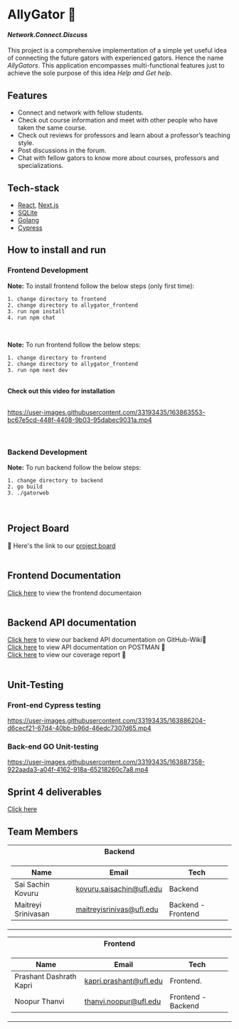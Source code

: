 # AllyGator :crocodile:
#### _Network.Connect.Discuss_ </br>
This project is a comprehensive implementation of a simple yet useful idea of connecting the future gators with experienced gators. Hence the name _AllyGators_. This application encompasses multi-functional features just to achieve the sole purpose of this idea _Help and Get help_. </br>

## Features </br>
- Connect and network with fellow students.</br>
- Check out course information and meet with other people who have taken the same course.</br>
- Check out reviews for professors and learn about a professor’s teaching style.</br>
- Post discussions in the forum.</br>
- Chat with fellow gators to know more about courses, professors and specializations. </br>

## Tech-stack </br>
- [React,](https://reactjs.org/) [Next.js](https://nextjs.org/) </br>
- [SQLite](https://www.sqlite.org/index.html) </br>
- [Golang](https://go.dev/) </br>
- [Cypress](https://go.cypress.io/get-started?utm_adgroup=132501525000&utm_keyword=cypress&utm_source=google&utm_medium=cpc&utm_campaign=15312994475&utm_term=cypress&hsa_acc=8898574980&hsa_cam=15312994475&hsa_grp=132501525000&hsa_ad=562694869893&hsa_src=g&hsa_tgt=kwd-40454352&hsa_kw=cypress&hsa_mt=e&hsa_net=adwords&hsa_ver=3&gclid=Cj0KCQjwr-SSBhC9ARIsANhzu154_iLpxg-WCWfsiJrgZ8kcFSm7w15DNezMTSXs1pCMlei4zkWQFlYaArZ6EALw_wcB) </br>

## How to install and run </br>
### Frontend Development <br />

<b>Note:</b> To install frontend follow the below steps (only first time):<br/> 
```
1. change directory to frontend
2. change directory to allygator_frontend
3. run npm install
4. run npm chat
```
<br />

<b>Note:</b> To run frontend follow the below steps:<br/>
```
1. change directory to frontend
2. change directory to allygator_frontend
3. run npm next dev
```
<br />
<b>Check out this video for installation</b> </br>
</br>

https://user-images.githubusercontent.com/33193435/163863553-bc67e5cd-448f-4408-9b03-95dabec9031a.mp4


</br>

### Backend Development <br />
<b>Note:</b> To run backend follow the below steps:<br/>
```
1. change directory to backend 
2. go build 
3. ./gatorweb 
```
<br />

## Project Board </br>
:memo: Here's the link to our [project board](https://github.com/kovurusaisachin/AllyGator/projects/1)</br>
</br>
## Frontend Documentation </br>
[Click here](https://github.com/kovurusaisachin/AllyGator/wiki/Frontend-documentation) to view the frontend documentaion </br>
</br>
## Backend API documentation </br>
[Click here](https://github.com/kovurusaisachin/AllyGator/wiki/API-documentation) to view our backend API documentation on GitHub-Wiki📓 </br>
[Click here](https://documenter.getpostman.com/view/19334583/UVeGqkYL) to view API documentation on POSTMAN 📓 </br>
[Click here](https://github.com/kovurusaisachin/AllyGator/wiki/Code-coverage) to view our coverage report 📓 </br>
</br>
## Unit-Testing </br>
### Front-end Cypress testing </br>

https://user-images.githubusercontent.com/33193435/163886204-d6cecf21-67d4-40bb-b96d-46edc7307d65.mp4  


### Back-end GO Unit-testing </br>


https://user-images.githubusercontent.com/33193435/163887358-922aada3-a04f-4162-918a-65218260c7a8.mp4

## Sprint 4 deliverables </br>
[Click here](https://github.com/kovurusaisachin/AllyGator/blob/main/Sprint4.md) </br>

## Team Members </br>

<table>
<tr><th>Backend </th></tr>
<tr><td>

|Name| Email | Tech|
|--|--|--|
|Sai Sachin Kovuru|kovuru.saisachin@ufl.edu|Backend|
|Maitreyi Srinivasan|maitreyisrinivas@ufl.edu|Backend - Frontend|
  
</td></tr>
</table>


<table>
<tr><th>Frontend </th></tr>
<tr><td>

|Name| Email | Tech|
|--|--|--|
|Prashant Dashrath Kapri|kapri.prashant@ufl.edu|   Frontend.    |
|Noopur Thanvi|thanvi.noopur@ufl.edu|Frontend - Backend|
  
</td></tr>
</table>







